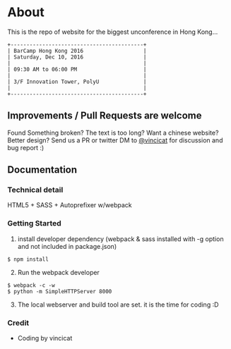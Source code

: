 # About
This is the repo of website for the biggest unconference in Hong Kong...
```
+------------------------------------------+
| BarCamp Hong Kong 2016                   |
| Saturday, Dec 10, 2016                   |
|                                          |
| 09:30 AM to 06:00 PM                     |
|                                          |
| 3/F Innovation Tower, PolyU              |
|                                          |
+------------------------------------------+
```

## Improvements / Pull Requests are welcome
Found Something broken? The text is too long? Want a chinese website? Better design? Send us a PR or twitter DM to [@vincicat](http://twitter.com/vincicat) for discussion and bug report :)

## Documentation
### Technical detail
HTML5 + SASS + Autoprefixer w/webpack

### Getting Started
1. install developer dependency (webpack & sass installed with -g option and not included in package.json)
  ```
  $ npm install
  ```
2. Run the webpack developer
  ```
  $ webpack -c -w
  $ python -m SimpleHTTPServer 8000
  ```
3. The local webserver and build tool are set. it is the time for coding :D

### Credit
- Coding by vincicat
